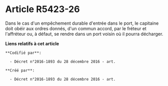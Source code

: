 # Article R5423-26

Dans le cas d'un empêchement durable d'entrée dans le port, le capitaine doit obéir aux ordres donnés, d'un commun accord,
par le fréteur et l'affréteur ou, à défaut, se rendre dans un port voisin où il pourra décharger.

**Liens relatifs à cet article**

	**Codifié par**:

	  - Décret n°2016-1893 du 28 décembre 2016 - art.

	**Créé par**:

	  - Décret n°2016-1893 du 28 décembre 2016 - art.
